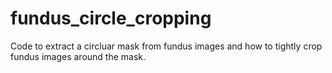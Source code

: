 # fundus_circle_cropping
Code to extract a circluar mask from fundus images and how to tightly crop fundus images around the mask.
